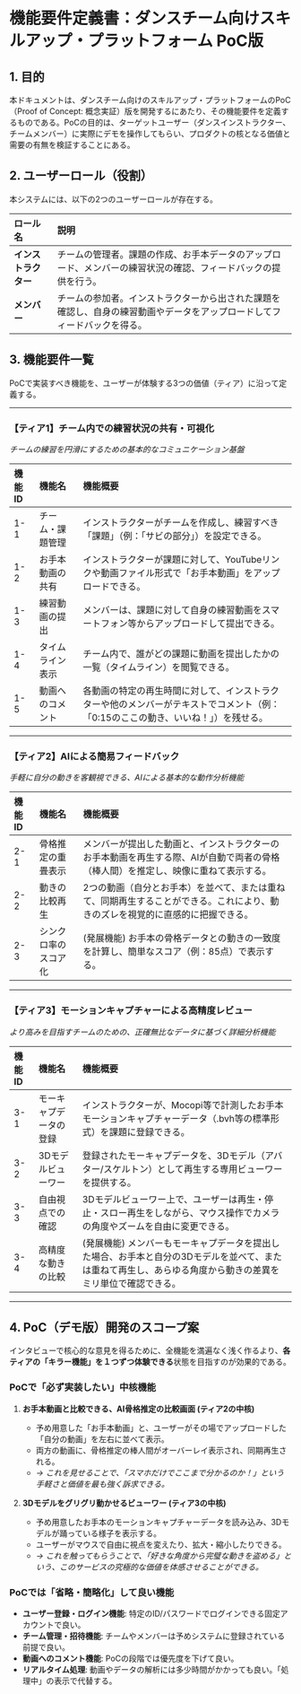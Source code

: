 # 機能要件定義書：ダンスチーム向けスキルアップ・プラットフォーム PoC版

## 1. 目的
本ドキュメントは、ダンスチーム向けのスキルアップ・プラットフォームのPoC（Proof of Concept: 概念実証）版を開発するにあたり、その機能要件を定義するものである。PoCの目的は、ターゲットユーザー（ダンスインストラクター、チームメンバー）に実際にデモを操作してもらい、プロダクトの核となる価値と需要の有無を検証することにある。

## 2. ユーザーロール（役割）
本システムには、以下の2つのユーザーロールが存在する。

| ロール名 | 説明 |
| :--- | :--- |
| **インストラクター** | チームの管理者。課題の作成、お手本データのアップロード、メンバーの練習状況の確認、フィードバックの提供を行う。 |
| **メンバー** | チームの参加者。インストラクターから出された課題を確認し、自身の練習動画やデータをアップロードしてフィードバックを得る。 |

## 3. 機能要件一覧
PoCで実装すべき機能を、ユーザーが体験する3つの価値（ティア）に沿って定義する。

---

### 【ティア1】チーム内での練習状況の共有・可視化
*チームの練習を円滑にするための基本的なコミュニケーション基盤*

| 機能ID | 機能名 | 機能概要 |
| :--- | :--- | :--- |
| 1-1 | チーム・課題管理 | インストラクターがチームを作成し、練習すべき「課題」（例：「サビの部分」）を設定できる。 |
| 1-2 | お手本動画の共有 | インストラクターが課題に対して、YouTubeリンクや動画ファイル形式で「お手本動画」をアップロードできる。 |
| 1-3 | 練習動画の提出 | メンバーは、課題に対して自身の練習動画をスマートフォン等からアップロードして提出できる。 |
| 1-4 | タイムライン表示 | チーム内で、誰がどの課題に動画を提出したかの一覧（タイムライン）を閲覧できる。 |
| 1-5 | 動画へのコメント | 各動画の特定の再生時間に対して、インストラクターや他のメンバーがテキストでコメント（例：「0:15のここの動き、いいね！」）を残せる。 |

---

### 【ティア2】AIによる簡易フィードバック
*手軽に自分の動きを客観視できる、AIによる基本的な動作分析機能*

| 機能ID | 機能名 | 機能概要 |
| :--- | :--- | :--- |
| 2-1 | 骨格推定の重畳表示 | メンバーが提出した動画と、インストラクターのお手本動画を再生する際、AIが自動で両者の骨格（棒人間）を推定し、映像に重ねて表示する。 |
| 2-2 | 動きの比較再生 | 2つの動画（自分とお手本）を並べて、または重ねて、同期再生することができる。これにより、動きのズレを視覚的に直感的に把握できる。 |
| 2-3 | シンクロ率のスコア化 | (発展機能) お手本の骨格データとの動きの一致度を計算し、簡単なスコア（例：85点）で表示する。 |

---

### 【ティア3】モーションキャプチャーによる高精度レビュー
*より高みを目指すチームのための、正確無比なデータに基づく詳細分析機能*

| 機能ID | 機能名 | 機能概要 |
| :--- | :--- | :--- |
| 3-1 | モーキャプデータの登録 | インストラクターが、Mocopi等で計測したお手本モーションキャプチャーデータ（.bvh等の標準形式）を課題に登録できる。 |
| 3-2 | 3Dモデルビューワー | 登録されたモーキャプデータを、3Dモデル（アバター/スケルトン）として再生する専用ビューワーを提供する。 |
| 3-3 | 自由視点での確認 | 3Dモデルビューワー上で、ユーザーは再生・停止・スロー再生をしながら、マウス操作でカメラの角度やズームを自由に変更できる。 |
| 3-4 | 高精度な動きの比較 | (発展機能) メンバーもモーキャプデータを提出した場合、お手本と自分の3Dモデルを並べて、または重ねて再生し、あらゆる角度から動きの差異をミリ単位で確認できる。 |

---

## 4. PoC（デモ版）開発のスコープ案
インタビューで核心的な意見を得るために、全機能を満遍なく浅く作るより、**各ティアの「キラー機能」を１つずつ体験できる**状態を目指すのが効果的である。

### PoCで「必ず実装したい」中核機能

1.  **お手本動画と比較できる、AI骨格推定の比較画面 (ティア2の中核)**
    - 予め用意した「お手本動画」と、ユーザーがその場でアップロードした「自分の動画」を左右に並べて表示。
    - 両方の動画に、骨格推定の棒人間がオーバーレイ表示され、同期再生される。
    - *→ これを見せることで、「スマホだけでここまで分かるのか！」という手軽さと価値を最も強く訴求できる。*

2.  **3Dモデルをグリグリ動かせるビューワー (ティア3の中核)**
    - 予め用意したお手本のモーションキャプチャーデータを読み込み、3Dモデルが踊っている様子を表示する。
    - ユーザーがマウスで自由に視点を変えたり、拡大・縮小したりできる。
    - *→ これを触ってもらうことで、「好きな角度から完璧な動きを盗める」という、このサービスの究極的な価値を体感させることができる。*

### PoCでは「省略・簡略化」して良い機能

- **ユーザー登録・ログイン機能**: 特定のID/パスワードでログインできる固定アカウントで良い。
- **チーム管理・招待機能**: チームやメンバーは予めシステムに登録されている前提で良い。
- **動画へのコメント機能**: PoCの段階では優先度を下げて良い。
- **リアルタイム処理**: 動画やデータの解析には多少時間がかかっても良い。「処理中」の表示で代替する。
